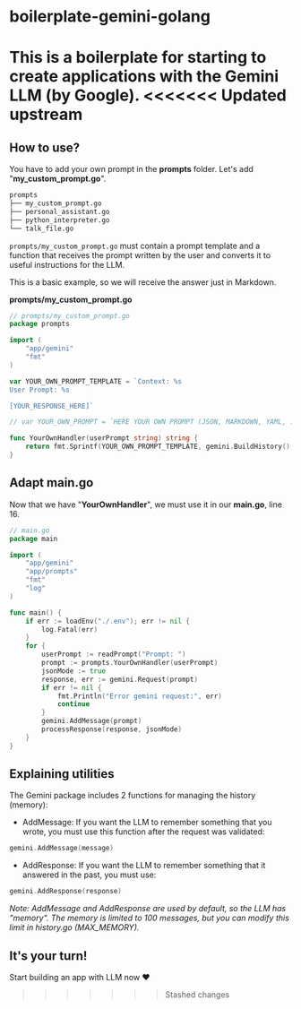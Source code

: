# boilerplate-gemini-golang
This is a boilerplate for starting to create applications with the Gemini LLM (by Google).
<<<<<<< Updated upstream
=======

## How to use?
You have to add your own prompt in the **prompts** folder. Let's add "**my_custom_prompt.go**".

```sh
prompts
├── my_custom_prompt.go
├── personal_assistant.go
├── python_interpreter.go
└── talk_file.go
```

`prompts/my_custom_prompt.go` must contain a prompt template and a function that receives the prompt written by the user and converts it to useful instructions for the LLM.

This is a basic example, so we will receive the answer just in Markdown.

**prompts/my_custom_prompt.go**
```go
// prompts/my_custom_prompt.go
package prompts

import (
	"app/gemini"
	"fmt"
)

var YOUR_OWN_PROMPT_TEMPLATE = `Context: %s
User Prompt: %s

[YOUR_RESPONSE_HERE]`

// var YOUR_OWN_PROMPT = `HERE YOUR OWN PROMPT (JSON, MARKDOWN, YAML, ...)`

func YourOwnHandler(userPrompt string) string {
	return fmt.Sprintf(YOUR_OWN_PROMPT_TEMPLATE, gemini.BuildHistory(), userPrompt)
}
```

## Adapt main.go
Now that we have "**YourOwnHandler**", we must use it in our **main.go**, line 16.

```go
// main.go
package main

import (
	"app/gemini"
	"app/prompts"
	"fmt"
	"log"
)

func main() {
	if err := loadEnv("./.env"); err != nil {
		log.Fatal(err)
	}
	for {
		userPrompt := readPrompt("Prompt: ")
		prompt := prompts.YourOwnHandler(userPrompt)
		jsonMode := true
		response, err := gemini.Request(prompt)
		if err != nil {
			fmt.Println("Error gemini request:", err)
			continue
		}
		gemini.AddMessage(prompt)
		processResponse(response, jsonMode)
	}
}
```

## Explaining utilities
The Gemini package includes 2 functions for managing the history (memory):

- AddMessage: If you want the LLM to remember something that you wrote, you must use this function after the request was validated:
```go
gemini.AddMessage(message)
```
- AddResponse: If you want the LLM to remember something that it answered in the past, you must use:
```go
gemini.AddResponse(response)
```

_Note: AddMessage and AddResponse are used by default, so the LLM has "memory". The memory is limited to 100 messages, but you can modify this limit in history.go (MAX_MEMORY)._

## It's your turn!
Start building an app with LLM now ❤️
>>>>>>> Stashed changes
